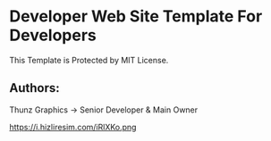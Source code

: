 # Developer Web Site Template For Developers
This Template is Protected by MIT License.
## Authors:
Thunz Graphics → Senior Developer & Main Owner

https://i.hizliresim.com/iRlXKo.png
